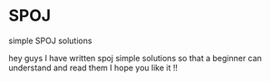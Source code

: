 # SPOJ

simple SPOJ solutions

hey guys I have written spoj simple solutions so that a beginner can understand and read them
I hope you like it !!

